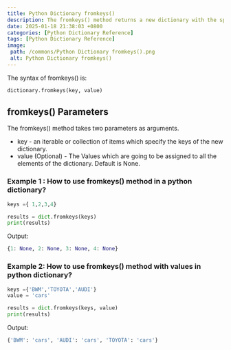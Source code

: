 ```yaml
---
title: Python Dictionary fromkeys()
description: The fromkeys() method returns a new dictionary with the specified  keys with specified value.
date: 2025-01-18 21:38:03 +0800
categories: [Python Dictionary Reference]
tags: [Python Dictionary Reference]
image:
 path: /commons/Python Dictionary fromkeys().png
 alt: Python Dictionary fromkeys()
---
```


The syntax of fromkeys() is:

```python
dictionary.fromkeys(key, value)

```

## fromkeys() Parameters 

The fromkeys() method takes two parameters as arguments.

<script type="text/javascript">
	atOptions = {
		'key' : 'f934c5057f4cfe34762901514605d248',
		'format' : 'iframe',
		'height' : 180,
		'width' : 800,
		'params' : {}
	};
</script>
<script type="text/javascript" src="//www.highperformanceformat.com/f934c5057f4cfe34762901514605d248/invoke.js"></script>
* key \- an iterable or collection of items which specify the keys of the new dictionary.   
* value (Optional) \- The Values which are going to be assigned to all the elements of the dictionary. Default is None.

<script type="text/javascript">
	atOptions = {
		'key' : 'f934c5057f4cfe34762901514605d248',
		'format' : 'iframe',
		'height' : 180,
		'width' : 800,
		'params' : {}
	};
</script>
<script type="text/javascript" src="//www.highperformanceformat.com/f934c5057f4cfe34762901514605d248/invoke.js"></script>
### Example 1 : How to use fromkeys() method in a python dictionary?

```python
keys ={ 1,2,3,4}

results = dict.fromkeys(keys)
print(results)

```
Output:

```python
{1: None, 2: None, 3: None, 4: None}
```

### Example 2: How to use fromkeys() method with values in python dictionary?

```python
keys ={'BWM','TOYOTA','AUDI'}
value = 'cars'

results = dict.fromkeys(keys, value)
print(results)

```

<script type="text/javascript">
	atOptions = {
		'key' : 'f934c5057f4cfe34762901514605d248',
		'format' : 'iframe',
		'height' : 180,
		'width' : 800,
		'params' : {}
	};
</script>
<script type="text/javascript" src="//www.highperformanceformat.com/f934c5057f4cfe34762901514605d248/invoke.js"></script>
Output:

```python
{'BWM': 'cars', 'AUDI': 'cars', 'TOYOTA': 'cars'}

```